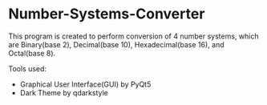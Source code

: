 # Number-Systems-Converter

This program is created to perform conversion of 4 number systems, which are Binary(base 2), Decimal(base 10), Hexadecimal(base 16), and Octal(base 8).


Tools used:
- Graphical User Interface(GUI) by PyQt5
- Dark Theme by qdarkstyle
